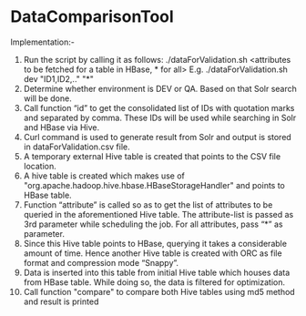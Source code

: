 # DataComparisonTool

Implementation:-

1.	Run the script by calling it as follows:
./dataForValidation.sh <environment> <list of comma seperated IDs without space in between> <attributes to be fetched for a table in HBase, * for all>
E.g. ./dataForValidation.sh dev "ID1,ID2,.." "*"
3.	Determine whether environment is DEV or QA. Based on that Solr search will be done.
4.	Call function “id” to get the consolidated list of IDs with quotation marks and separated by comma. These IDs will be used while searching in Solr and HBase via Hive.
5.	Curl command is used to generate result from Solr and output is stored in dataForValidation.csv file.
6.	A temporary external Hive table is created that points to the CSV file location.
7.	A hive table is created which makes use of "org.apache.hadoop.hive.hbase.HBaseStorageHandler" and points to HBase table.
8.	Function “attribute” is called so as to get the list of attributes to be queried in the aforementioned Hive table. The attribute-list is passed as 3rd parameter while scheduling the job. For all attributes, pass “*” as parameter.
9.	Since this Hive table points to HBase, querying it takes a considerable amount of time. Hence another Hive table is created with ORC as file format and compression mode “Snappy”.
10.	Data is inserted into this table from initial Hive table which houses data from HBase table. While doing so, the data is filtered for optimization.
11.	Call function "compare" to compare both Hive tables using md5 method and result is printed
